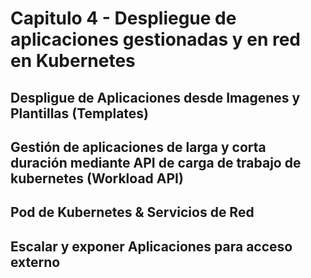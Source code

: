 # Capitulo 4 - Despliegue de aplicaciones gestionadas y en red en Kubernetes

## Despligue de Aplicaciones desde Imagenes y Plantillas (Templates)

## Gestión de aplicaciones de larga y corta duración mediante API de carga de trabajo de kubernetes (Workload API)

## Pod de Kubernetes & Servicios de Red

## Escalar y exponer Aplicaciones para acceso externo